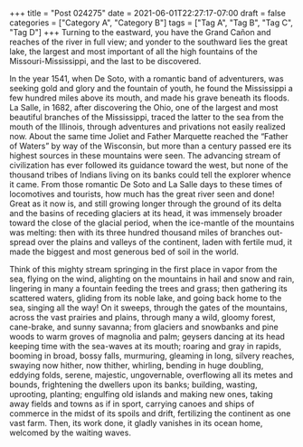 +++
title = "Post 024275"
date = 2021-06-01T22:27:17-07:00
draft = false
categories = ["Category A", "Category B"]
tags = ["Tag A", "Tag B", "Tag C", "Tag D"]
+++
Turning to the eastward, you have the Grand Cañon and reaches of the river in full view; and yonder to the southward lies the great lake, the largest and most important of all the high fountains of the Missouri-Mississippi, and the last to be discovered.

In the year 1541, when De Soto, with a romantic band of adventurers, was seeking gold and glory and the fountain of youth, he found the Mississippi a few hundred miles above its mouth, and made his grave beneath its floods. La Salle, in 1682, after discovering the Ohio, one of the largest and most beautiful branches of the Mississippi, traced the latter to the sea from the mouth of the Illinois, through adventures and privations not easily realized now. About the same time Joliet and Father Marquette reached the “Father of Waters” by way of the Wisconsin, but more than a century passed ere its highest sources in these mountains were seen. The advancing stream of civilization has ever followed its guidance toward the west, but none of the thousand tribes of Indians living on its banks could tell the explorer whence it came. From those romantic De Soto and La Salle days to these times of locomotives and tourists, how much has the great river seen and done! Great as it now is, and still growing longer through the ground of its delta and the basins of receding glaciers at its head, it was immensely broader toward the close of the glacial period, when the ice-mantle of the mountains was melting: then with its three hundred thousand miles of branches out-spread over the plains and valleys of the continent, laden with fertile mud, it made the biggest and most generous bed of soil in the world.

Think of this mighty stream springing in the first place in vapor from the sea, flying on the wind, alighting on the mountains in hail and snow and rain, lingering in many a fountain feeding the trees and grass; then gathering its scattered waters, gliding from its noble lake, and going back home to the sea, singing all the way! On it sweeps, through the gates of the mountains, across the vast prairies and plains, through many a wild, gloomy forest, cane-brake, and sunny savanna; from glaciers and snowbanks and pine woods to warm groves of magnolia and palm; geysers dancing at its head keeping time with the sea-waves at its mouth; roaring and gray in rapids, booming in broad, bossy falls, murmuring, gleaming in long, silvery reaches, swaying now hither, now thither, whirling, bending in huge doubling, eddying folds, serene, majestic, ungovernable, overflowing all its metes and bounds, frightening the dwellers upon its banks; building, wasting, uprooting, planting; engulfing old islands and making new ones, taking away fields and towns as if in sport, carrying canoes and ships of commerce in the midst of its spoils and drift, fertilizing the continent as one vast farm. Then, its work done, it gladly vanishes in its ocean home, welcomed by the waiting waves.
